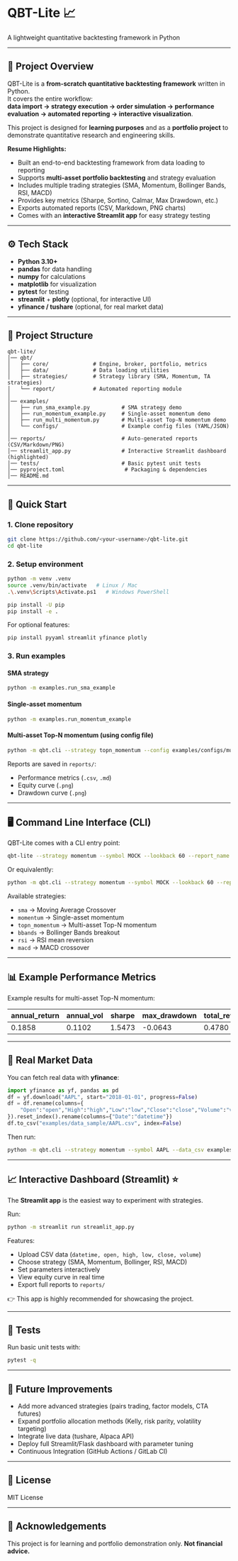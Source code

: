 # QBT-Lite 📈  
A lightweight quantitative backtesting framework in Python

---

## 🌟 Project Overview
QBT-Lite is a **from-scratch quantitative backtesting framework** written in Python.  
It covers the entire workflow:  
**data import → strategy execution → order simulation → performance evaluation → automated reporting → interactive visualization**.

This project is designed for **learning purposes** and as a **portfolio project** to demonstrate quantitative research and engineering skills.

**Resume Highlights:**
- Built an end-to-end backtesting framework from data loading to reporting  
- Supports **multi-asset portfolio backtesting** and strategy evaluation  
- Includes multiple trading strategies (SMA, Momentum, Bollinger Bands, RSI, MACD)  
- Provides key metrics (Sharpe, Sortino, Calmar, Max Drawdown, etc.)  
- Exports automated reports (CSV, Markdown, PNG charts)  
- Comes with an **interactive Streamlit app** for easy strategy testing  

---

## ⚙️ Tech Stack
- **Python 3.10+**
- **pandas** for data handling  
- **numpy** for calculations  
- **matplotlib** for visualization  
- **pytest** for testing  
- **streamlit** + **plotly** (optional, for interactive UI)  
- **yfinance / tushare** (optional, for real market data)  

---

## 📂 Project Structure
```
qbt-lite/
│── qbt/
│   ├── core/              # Engine, broker, portfolio, metrics
│   ├── data/              # Data loading utilities
│   ├── strategies/        # Strategy library (SMA, Momentum, TA strategies)
│   └── report/            # Automated reporting module
│
│── examples/
│   ├── run_sma_example.py          # SMA strategy demo
│   ├── run_momentum_example.py     # Single-asset momentum demo
│   ├── run_multi_momentum.py       # Multi-asset Top-N momentum demo
│   └── configs/                    # Example config files (YAML/JSON)
│
│── reports/                        # Auto-generated reports (CSV/Markdown/PNG)
│── streamlit_app.py                # Interactive Streamlit dashboard (highlighted)
│── tests/                          # Basic pytest unit tests
│── pyproject.toml                   # Packaging & dependencies
│── README.md
```

---

## 🚀 Quick Start

### 1. Clone repository
```bash
git clone https://github.com/<your-username>/qbt-lite.git
cd qbt-lite
```

### 2. Setup environment
```bash
python -m venv .venv
source .venv/bin/activate   # Linux / Mac
.\.venv\Scripts\Activate.ps1   # Windows PowerShell

pip install -U pip
pip install -e .
```

For optional features:
```bash
pip install pyyaml streamlit yfinance plotly
```

### 3. Run examples
#### SMA strategy
```bash
python -m examples.run_sma_example
```

#### Single-asset momentum
```bash
python -m examples.run_momentum_example
```

#### Multi-asset Top-N momentum (using config file)
```bash
python -m qbt.cli --strategy topn_momentum --config examples/configs/multi_momentum.yml --report_name demo_multi
```

Reports are saved in `reports/`:
- Performance metrics (`.csv`, `.md`)  
- Equity curve (`.png`)  
- Drawdown curve (`.png`)  

---

## 🖥️ Command Line Interface (CLI)
QBT-Lite comes with a CLI entry point:

```bash
qbt-lite --strategy momentum --symbol MOCK --lookback 60 --report_name cli_mom
```

Or equivalently:
```bash
python -m qbt.cli --strategy momentum --symbol MOCK --lookback 60 --report_name cli_mom
```

Available strategies:
- `sma` → Moving Average Crossover  
- `momentum` → Single-asset momentum  
- `topn_momentum` → Multi-asset Top-N momentum  
- `bbands` → Bollinger Bands breakout  
- `rsi` → RSI mean reversion  
- `macd` → MACD crossover  

---

## 📊 Example Performance Metrics
Example results for multi-asset Top-N momentum:

| annual_return | annual_vol | sharpe | max_drawdown | total_return | sortino | calmar | information_ratio |
|---------------|------------|--------|--------------|--------------|---------|--------|-------------------|
| 0.1858        | 0.1102     | 1.5473 | -0.0643      | 0.4780       | 2.4103  | 2.8895 | nan               |

---

## 📡 Real Market Data
You can fetch real data with **yfinance**:

```python
import yfinance as yf, pandas as pd
df = yf.download("AAPL", start="2018-01-01", progress=False)
df = df.rename(columns={
    "Open":"open","High":"high","Low":"low","Close":"close","Volume":"volume"
}).reset_index().rename(columns={"Date":"datetime"})
df.to_csv("examples/data_sample/AAPL.csv", index=False)
```

Then run:
```bash
python -m qbt.cli --strategy momentum --symbol AAPL --data_csv examples/data_sample/AAPL.csv --lookback 60 --report_name aapl_mom
```

---

## 📈 Interactive Dashboard (Streamlit) ⭐
The **Streamlit app** is the easiest way to experiment with strategies.

Run:
```bash
python -m streamlit run streamlit_app.py
```

Features:
- Upload CSV data (`datetime, open, high, low, close, volume`)  
- Choose strategy (SMA, Momentum, Bollinger, RSI, MACD)  
- Set parameters interactively  
- View equity curve in real time  
- Export full reports to `reports/`  

👉 This app is highly recommended for showcasing the project.  

---

## 🧪 Tests
Run basic unit tests with:
```bash
pytest -q
```

---

## 🔮 Future Improvements
- Add more advanced strategies (pairs trading, factor models, CTA futures)  
- Expand portfolio allocation methods (Kelly, risk parity, volatility targeting)  
- Integrate live data (tushare, Alpaca API)  
- Deploy full Streamlit/Flask dashboard with parameter tuning  
- Continuous Integration (GitHub Actions / GitLab CI)  

---

## 📜 License
MIT License

---

## 🤝 Acknowledgements
This project is for learning and portfolio demonstration only. **Not financial advice.**
